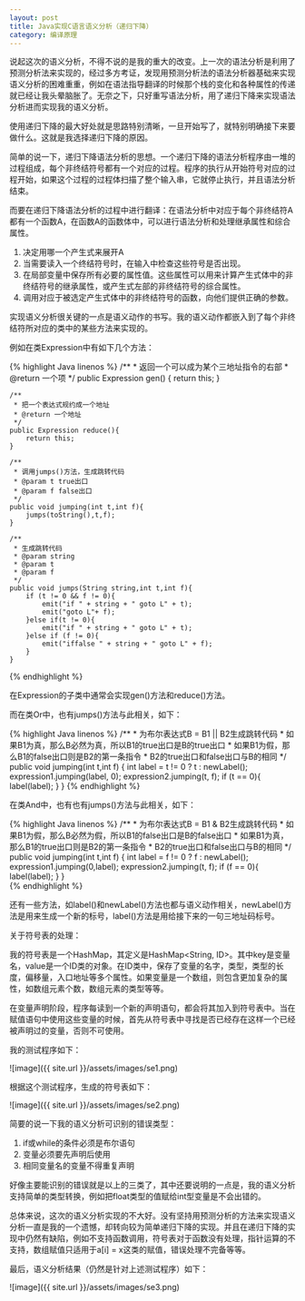```yaml
---
layout: post
title: Java实现C语言语义分析（递归下降）
category: 编译原理
---
```


说起这次的语义分析，不得不说的是我的重大的改变。上一次的语法分析是利用了预测分析法来实现的，经过多方考证，发现用预测分析法的语法分析器基础来实现语义分析的困难重重，例如在语法指导翻译的时候那个栈的变化和各种属性的传递就已经让我头晕脑胀了。无奈之下，只好重写语法分析，用了递归下降来实现语法分析进而实现我的语义分析。

使用递归下降的最大好处就是思路特别清晰，一旦开始写了，就特别明确接下来要做什么。这就是我选择递归下降的原因。

简单的说一下，递归下降语法分析的思想。一个递归下降的语法分析程序由一堆的过程组成，每个非终结符号都有一个对应的过程。程序的执行从开始符号对应的过程开始，如果这个过程的过程体扫描了整个输入串，它就停止执行，并且语法分析结束。

而要在递归下降语法分析的过程中进行翻译：在语法分析中对应于每个非终结符A都有一个函数A，在函数A的函数体中，可以进行语法分析和处理继承属性和综合属性。

1. 决定用哪一个产生式来展开A
2. 当需要读入一个终结符号时，在输入中检查这些符号是否出现。
3. 在局部变量中保存所有必要的属性值。这些属性可以用来计算产生式体中的非终结符号的继承属性，或产生式左部的非终结符号的综合属性。
4. 调用对应于被选定产生式体中的非终结符号的函数，向他们提供正确的参数。

实现语义分析很关键的一点是语义动作的书写。我的语义动作都嵌入到了每个非终结符所对应的类中的某些方法来实现的。

例如在类Expression中有如下几个方法：

{% highlight Java linenos %}
	/**
	 * 返回一个可以成为某个三地址指令的右部
	 * @return 一个项
	 */
	public Expression gen() {
		return this;
	}
	
	/**
	 * 把一个表达式规约成一个地址
	 * @return 一个地址
	 */
	public Expression reduce(){
		return this;
	}
	
	/**
	 * 调用jumps()方法，生成跳转代码
	 * @param t true出口
	 * @param f false出口
	 */
	public void jumping(int t,int f){
		jumps(toString(),t,f);
	}
	
	/**
	 * 生成跳转代码
	 * @param string
	 * @param t
	 * @param f
	 */
	public void jumps(String string,int t,int f){
		if (t != 0 && f != 0){
			emit("if " + string + " goto L" + t);
			emit("goto L"+ f);
		}else if(t != 0){
			emit("if " + string + " goto L" + t);
		}else if (f != 0){
			emit("iffalse " + string + " goto L" + f);
		}
	}
{% endhighlight %}

在Expression的子类中通常会实现gen()方法和reduce()方法。
 
而在类Or中，也有jumps()方法与此相关，如下：

{% highlight Java linenos %}
	/**
	 * 为布尔表达式B = B1 || B2生成跳转代码
	 * 如果B1为真，那么B必然为真，所以B1的true出口是B的true出口
	 * 如果B1为假，那么B1的false出口则是B2的第一条指令
	 * B2的true出口和false出口与B的相同
	 */
	public void jumping(int t,int f) {
		int label = t != 0 ? t : newLabel();
		expression1.jumping(label, 0);
		expression2.jumping(t, f);
		if (t == 0){
			label(label);
		}
	}
{% endhighlight %}

在类And中，也有也有jumps()方法与此相关，如下：

{% highlight Java linenos %}
	/**
	 * 为布尔表达式B = B1 & B2生成跳转代码
	 * 如果B1为假，那么B必然为假，所以B1的false出口是B的false出口
	 * 如果B1为真，那么B1的true出口则是B2的第一条指令
	 * B2的true出口和false出口与B的相同
	 */
	public void jumping(int t,int f) {
		int label = f != 0 ? f : newLabel();
		expression1.jumping(0,label);
		expression2.jumping(t, f);
		if (f == 0){
			label(label);
		}
	}		
{% endhighlight %}

还有一些方法，如label()和newLabel()方法也都与语义动作相关，newLabel()方法是用来生成一个新的标号，label()方法是用给接下来的一句三地址码标号。

关于符号表的处理：

我的符号表是一个HashMap，其定义是HashMap<String, ID>。其中key是变量名，value是一个ID类的对象。在ID类中，保存了变量的名字，类型，类型的长度，偏移量，入口地址等多个属性。如果变量是一个数组，则包含更加复杂的属性，如数组元素个数，数组元素的类型等等。

在变量声明阶段，程序每读到一个新的声明语句，都会将其加入到符号表中。当在赋值语句中使用这些变量的时候，首先从符号表中寻找是否已经存在这样一个已经被声明过的变量，否则不可使用。

我的测试程序如下：

![image]({{ site.url }}/assets/images/se1.png)

根据这个测试程序，生成的符号表如下：

![image]({{ site.url }}/assets/images/se2.png)

简要的说一下我的语义分析可识别的错误类型：

1. if或while的条件必须是布尔语句
2. 变量必须要先声明后使用
3. 相同变量名的变量不得重复声明

好像主要能识别的错误就是以上的三类了，其中还要说明的一点是，我的语义分析支持简单的类型转换，例如把float类型的值赋给int型变量是不会出错的。

总体来说，这次的语义分析实现的不大好。没有坚持用预测分析的方法来实现语义分析一直是我的一个遗憾，却转向较为简单递归下降的实现。并且在递归下降的实现中仍然有缺陷，例如不支持函数调用，符号表对于函数没有处理，指针运算的不支持，数组赋值只适用于a[i] = x这类的赋值，错误处理不完备等等。

最后，语义分析结果（仍然是针对上述测试程序）如下：

![image]({{ site.url }}/assets/images/se3.png)